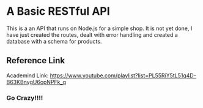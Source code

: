 # A Basic RESTful API
This is a an API that runs on Node.js for a simple shop. It is not yet done, I have just created the routes, dealt with error handling and created a database with a schema for products. 

## Reference Link
Academind
Link:
https://www.youtube.com/playlist?list=PL55RiY5tL51q4D-B63KBnygU6opNPFk_q

### Go Crazy!!!!